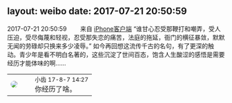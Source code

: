 layout: weibo
date: 2017-07-21 20:50:59
---
<meta name="referrer" content="no-referrer" />

2017-07-21 20:50:59  &nbsp;&nbsp;&nbsp;&nbsp;&nbsp;&nbsp; 来自 <a href="http://app.weibo.com/t/feed/9ksdit" rel="nofollow">iPhone客户端</a>
“谁甘心忍受那鞭打和嘲弄，受人压迫，受尽侮蔑和轻视，忍受那失恋的痛苦，法庭的拖延，衙门的横征暴敛，默默无闻的劳碌却只换来多少凌辱。” 如今再回想这流传千古的名句，有了更深的触动。青少年是看不明白名著的，这些沉淀了世间百态，饱含人生酸涩的感悟是需要经历才能体味的啊…… ​​​

<table style="width: 100%;">
  <tr>
    <td style="width: 40px;"><img style="border-radius:50%" src="https://tva3.sinaimg.cn/crop.0.0.480.480.50/4d4bc111jw8ejj3t36gwaj20dc0dc769.jpg?KID=imgbed,tva&Expires=1624465197&ssig=SkI8jPpEsT"></td>
    <td colspan="2"><small>小齿 17-8-7 14:27</small><br/>你经历了啥。</td>
  </tr>
</table>
